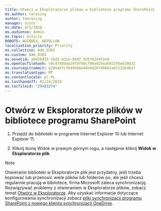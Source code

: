 ```yaml
---
title: Otwórz w Eksploratorze plików w bibliotece programu SharePoint
ms.author: toresing
author: tomresing
manager: scotv
ms.date: 4/5/2018
ms.audience: Admin
ms.topic: article
ROBOTS: NOINDEX, NOFOLLOW
localization_priority: Priority
ms.collection: Adm_O365
ms.custom: Adm_O365
ms.assetid: a8e56d32-2bd3-43ce-84df-925f6354fee0
ms.openlocfilehash: c0c4748daa24fdf98cf89a02bea6933fbe620832
ms.sourcegitcommit: e2864efcfb493b6e46b662b746661a61232bdba7
ms.translationtype: MT
ms.contentlocale: pl-PL
ms.lasthandoff: 01/24/2019
ms.locfileid: "29483274"
---
```

# <a name="open-a-sharepoint-library-in-file-explorer"></a>Otwórz w Eksploratorze plików w bibliotece programu SharePoint

1. Przejdź do biblioteki w programie Internet Explorer 10 lub Internet Explorer 11. 
    
2. Kliknij ikonę Widok w prawym górnym rogu, a następnie kliknij **Widok w Eksploratorze plik**.
    
> [!NOTE]
> Otwieranie biblioteki w Eksploratorze plik jest przydatny, jeśli trzeba kopiować lub przenosić wiele plików lub folderów po, ale jeśli chcesz regularnie pracują w bibliotece, firma Microsoft zaleca synchronizację. Rozwiązywać problemy z otwieraniem w Eksploratorze plików, zobacz temat [Otwórz w Eksploratorze](https://go.microsoft.com/fwlink/?linkid=871665). Aby uzyskać informacje dotyczące konfigurowania synchronizacji zobacz [pliki synchronizacji programu SharePoint z nowego klienta synchronizacji OneDrive](https://go.microsoft.com/fwlink/?linkid=871666). 
  

